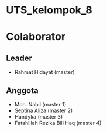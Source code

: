 # UTS_kelompok_8

# Colaborator

## Leader
- Rahmat Hidayat (master)

## Anggota
- Moh. Nabil (master 1)
- Septina Aliza (master 2)
- Handyka (master 3)
- Fatahillah Rezika Bill Haq (master 4)
